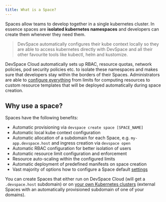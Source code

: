 ```yaml
---
title: What is a Space?
---
```


Spaces allow teams to develop together in a single kubernetes cluster. In essence spaces are **isolated kubernetes namespaces** and developers can create them whenever they need them. 

> DevSpace automatically configures their kube context locally so they are able to access kubernetes directly with DevSpace and all their other favourite tools like kubectl, helm and kustomize.  

DevSpace Cloud automatically sets up RBAC, resource quotas, network policies, pod security policies etc. to isolate these namespaces and makes sure that developers stay within the borders of their Spaces. Administrators are able to [configure everything](../../cloud/spaces/resource-limits) from limits for computing resources to custom resource templates that will be deployed automatically during space creation.  

## Why use a space?

Spaces have the following benefits:
- Automatic provisioning via `devspace create space [SPACE_NAME]`
- Automatic local kube context configuration
- Automatic allocation of a subdomain for each Space, e.g. `my-app.devspace.host` and ingress creation via `devspace open`
- Automatic RBAC configuration for better isolation of users
- Automatic resource limit configuration and enforcement
- Resource auto-scaling within the configured limits
- Automatic deployment of predefined manifests on space creation
- Vast majority of options how to configure a Space default [settings](../../cloud/spaces/resource-limits)

You can create Spaces that either run on DevSpace Cloud (will get a `.devspace.host` subdomain) or on [your own Kubernetes clusters](../../cloud/clusters/connect) (external Spaces with an automatically provisioned subdomain of one of your domains).
